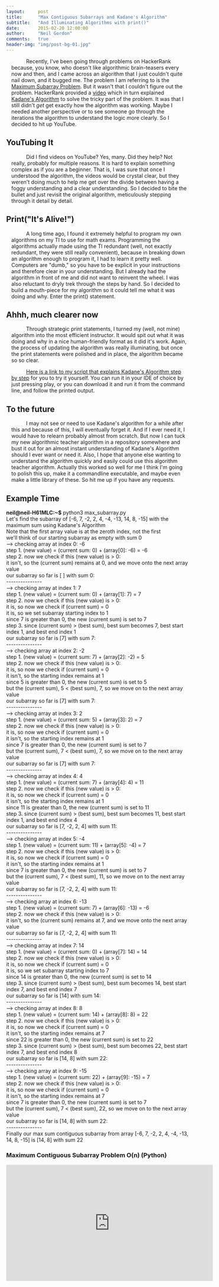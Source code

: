 ```yaml
---
layout:     post
title:      "Max Contiguous Subarrays and Kadane's Algorithm"
subtitle:   "And Illuminating Algorithms with print()"
date:       2015-02-20 12:00:00
author:     "Neil Gordon"
comments:   true
header-img: "img/post-bg-01.jpg"
---
```


<p class="writing"> Recently, I've been going through problems on HackerRank because, you know, who doesn't like algorithmic brain-teasers every now and then, and I came across an algorithm that I just couldn't quite nail down, and it bugged me.  The problem I am referring to is the <a href='https://www.hackerrank.com/challenges/maxsubarray'> Maximum Subarray Problem</a>. But it wasn't that I couldn't figure out the problem. HackerRank provided a <a href="#hackerrank-kadane-video">video</a> which in turn explained <a href='http://en.wikipedia.org/wiki/Maximum_subarray_problem'>Kadane's Algorithm</a> to solve the tricky part of the problem. It was that I still didn't <i>get</i> get exactly how the algorithm was working. Maybe I needed another perspective or to see someone go through the iterations the algorithm to understand the logic more clearly.  So I decided to hit up YouTube. </p>

<h2 class="section-heading">YouTubing It</h2>

<p class="writing">Did I find videos on YouTube? Yes, many. Did they help? Not really, probably for multiple reasons.  It is hard to explain something complex as if you are a beginner. That is, I was sure that once I understood the algorithm, the videos would be crystal clear, but they weren't doing much to help me get over the divide between having a foggy understanding and a clear understanding.  So I decided to bite the bullet and just revisit the original algorithm, meticulously stepping through it detail by detail.</p>

<h2 class="section-heading">Print("It's Alive!")</h2>

<p class="writing">A long time ago, I found it extremely helpful to program my own algorithms on my TI to use for math exams. Programming the algorithms actually made using the TI redundant (well, not exactly redundant, they were still really convenient), because in breaking down an algorithm enough to program it, I had to learn it pretty well.  Computers are "dumb," so you have to be explicit in your instructions and therefore clear in your understanding.  But I already had the algorithm in front of me and did not want to reinvent the wheel. I was also reluctant to dryly trek through the steps by hand. So I decided to build a mouth-piece for my algorithm so it could tell me what it was doing and why.  Enter the print() statement. </p>

<h2 class="section-heading">Ahhh, much clearer now</h2>

<p class="writing">Through strategic print statements, I turned my (well, not mine) algorithm into the most efficient instructor.  
It would spit out what it was doing and why in a nice human-friendly format as it did it's work.  Again, the process of updating the algorithm was really illuminating, but once the print statements were polished and in place, the algorithm became so so clear.   </p>
<p class="writing"><a href='https://github.com/Neil-G/Algorithms-and-Problems/blob/master/HackerRank/Max_Subarray.py'>Here is a link to my script that explains Kadane's Algorithm step by step</a> for you to try it yourself.  You can run it in your IDE of choice by just pressing play, or you can download it and run it from the command line, and follow the printed output.</p>

<h2 class="section-heading">To the future</h2>

<p class="writing">I may not see or need to use Kadane's algorithm for a while after this and because of this, I will eventually forget it.  And if I ever need it, I would have to relearn probably almost from scratch.  But now I can tuck my new algorithmic teacher algorithm in a repository somewhere and bust it out for an almost instant understanding of Kadane's Algorithm should I ever want or need it.  Also, I hope that anyone else wanting to understand the algorithm quickly and easily could use this algorithm teacher algorithm.  Actually this worked so well for me I think I'm going to polish this up, make it a commandline executable, and maybe even make a little library of these.  So hit me up if you have any requests. </p>


<h2 class="section-heading">Example Time</h2>
<p></p>
<p><b>neil@neil-H61MLC:~$</b> python3 max_subarray.py</p> 

<p>Let's find the subarray of [-6, 7, -2, 2, 4, -4, -13, 14, 8, -15] with the maximum sum using Kadane's Algorithm</p>
<p>Note that the first array value is at the zeroth index, not the first</p>
<p>we'll think of our starting subarray as empty with sum 0</p>
<p></p>


<p>--> checking array at index 0: -6</p>
<p>step 1. (new value) = (current sum: 0) + (array[0]: -6) = -6</p>
<p>step 2. now we check if this (new value) is > 0:</p>
<p>it isn't, so the (current sum) remains at 0, and we move onto the next array value</p>
<p>our subarray so far is [ ] with sum 0:</p>
<p>---------------</p>



<p>--> checking array at index 1: 7</p>
<p>step 1. (new value) = (current sum: 0) + (array[1]: 7) = 7</p>
<p>step 2. now we check if this (new value) is > 0:</p>
<p>it is, so now we check if (current sum) = 0</p>
<p>it is, so we set subarray starting index to 1</p>
<p>since 7 is greater than 0, the new (current sum) is set to 7</p>
<p>step 3. since (current sum) > (best sum), best sum becomes 7, best start index 1, and best end index 1</p>
<p>our subarray so far is [7] with sum 7:</p>
<p>---------------</p>


<p>--> checking array at index 2: -2</p>
<p>step 1. (new value) = (current sum: 7) + (array[2]: -2) = 5</p>
<p>step 2. now we check if this (new value) is > 0:</p>
<p>it is, so now we check if (current sum) = 0</p>
<p>it isn't, so the starting index remains at 1</p>
<p>since 5 is greater than 0, the new (current sum) is set to 5</p>
<p>but the (current sum), 5 < (best sum), 7, so we move on to the next array value</p>
<p>our subarray so far is [7] with sum 7:</p>
<p>---------------</p>



<p>--> checking array at index 3: 2</p>
<p>step 1. (new value) = (current sum: 5) + (array[3]: 2) = 7</p>
<p>step 2. now we check if this (new value) is > 0:</p>
<p>it is, so now we check if (current sum) = 0</p>
<p>it isn't, so the starting index remains at 1</p>
<p>since 7 is greater than 0, the new (current sum) is set to 7</p>
<p>but the (current sum), 7 < (best sum), 7, so we move on to the next array value</p>
<p>our subarray so far is [7] with sum 7:</p>
<p>---------------</p>



<p>--> checking array at index 4: 4</p>
<p>step 1. (new value) = (current sum: 7) + (array[4]: 4) = 11</p>
<p>step 2. now we check if this (new value) is > 0:</p>
<p>it is, so now we check if (current sum) = 0</p>
<p>it isn't, so the starting index remains at 1</p>
<p>since 11 is greater than 0, the new (current sum) is set to 11</p>
<p>step 3. since (current sum) > (best sum), best sum becomes 11, best start index 1, and best end index 4</p>
<p>our subarray so far is [7, -2, 2, 4] with sum 11:</p>
<p>---------------</p>



<p>--> checking array at index 5: -4</p>
<p>step 1. (new value) = (current sum: 11) + (array[5]: -4) = 7</p>
<p>step 2. now we check if this (new value) is > 0:</p>
<p>it is, so now we check if (current sum) = 0</p>
<p>it isn't, so the starting index remains at 1</p>
<p>since 7 is greater than 0, the new (current sum) is set to 7</p>
<p>but the (current sum), 7 < (best sum), 11, so we move on to the next array value</p>
<p>our subarray so far is [7, -2, 2, 4] with sum 11:</p>
<p>---------------</p>


<p>--> checking array at index 6: -13</p>
<p>step 1. (new value) = (current sum: 7) + (array[6]: -13) = -6</p>
<p>step 2. now we check if this (new value) is > 0:</p>
<p>it isn't, so the (current sum) remains at 7, and we move onto the next array value</p>
<p>our subarray so far is [7, -2, 2, 4] with sum 11:</p>
<p>---------------</p>



<p>--> checking array at index 7: 14</p>
<p>step 1. (new value) = (current sum: 0) + (array[7]: 14) = 14</p>
<p>step 2. now we check if this (new value) is > 0:</p>
<p>it is, so now we check if (current sum) = 0</p>
<p>it is, so we set subarray starting index to 7</p>
<p>since 14 is greater than 0, the new (current sum) is set to 14</p>
<p>step 3. since (current sum) > (best sum), best sum becomes 14, best start index 7, and best end index 7</p>
<p>our subarray so far is [14] with sum 14:</p>
<p>---------------</p>



<p>--> checking array at index 8: 8</p>
<p>step 1. (new value) = (current sum: 14) + (array[8]: 8) = 22</p>
<p><p>step 2. now we check if this (new value) is > 0:</p>
<p>it is, so now we check if (current sum) = 0</p>
<p>it isn't, so the starting index remains at 7</p>
<p>since 22 is greater than 0, the new (current sum) is set to 22</p>
<p>step 3. since (current sum) > (best sum), best sum becomes 22, best start index 7, and best end index 8</p>
<p>our subarray so far is [14, 8] with sum 22:</p>
<p>---------------</p>



<p>--> checking array at index 9: -15</p>
<p>step 1. (new value) = (current sum: 22) + (array[9]: -15) = 7</p>
<p>step 2. now we check if this (new value) is > 0:</p>
<p>it is, so now we check if (current sum) = 0</p>
<p>it isn't, so the starting index remains at 7</p>
<p>since 7 is greater than 0, the new (current sum) is set to 7</p>
<p>but the (current sum), 7 < (best sum), 22, so we move on to the next array value</p>
<p>our subarray so far is [14, 8] with sum 22:</p>
<p>---------------</p>
<p>Finally our max sum contiguous subarray from array [-6, 7, -2, 2, 4, -4, -13, 14, 8, -15] is [14, 8] with sum 22</p>





<h3 class="section-heading" id="hackerrank-kadane-video">Maximum Contiguous Subarray Problem O(n) (Python)</h3>
<iframe width="560" height="315" src="https://www.youtube.com/embed/EK71U-vTOt4" frameborder="0" allowfullscreen></iframe>
<br/>
<br/>
<br/>
<style type="text/css">
a {text-decoration: underline;}
p {
  margin: 0em;
}
p.writing {
  text-indent: 40px;
  margin: 1em;
}
</style>






